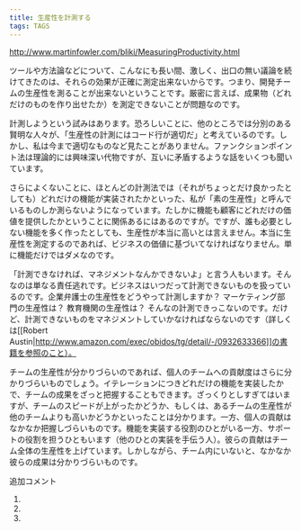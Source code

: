 ```yaml
---
title: 生産性を計測する
tags: TAGS
---
```


http://www.martinfowler.com/bliki/MeasuringProductivity.html

ツールや方法論などについて、こんなにも長い間、激しく、出口の無い議論を続けてきたのは、それらの効果が正確に測定出来ないからです。つまり、開発チームの生産性を測ることが出来ないということです。厳密に言えば、成果物（どれだけのものを作り出せたか）を測定できないことが問題なのです。

計測しようという試みはあります。恐ろしいことに、他のところでは分別のある賢明な人々が、「生産性の計測にはコード行が適切だ」と考えているのです。しかし、私は今まで適切なものなど見たことがありません。ファンクションポイント法は理論的には興味深い代物ですが、互いに矛盾するような話をいくつも聞いています。

さらによくないことに、ほとんどの計測法では（それがちょっとだけ良かったとしても）どれだけの機能が実装されたかといった、私が「素の生産性」と呼んでいるものしか測らないようになっています。たしかに機能も顧客にどれだけの価値を提供したかということに関係あるにはあるのですが。ですが、誰も必要としない機能を多く作ったとしても、生産性が本当に高いとは言えません。本当に生産性を測定するのであれば、ビジネスの価値に基づいてなければなりません。単に機能だけではダメなのです。

「計測できなければ、マネジメントなんかできないよ」と言う人もいます。そんなのは単なる責任逃れです。ビジネスはいつだって計測できないものを扱っているのです。企業弁護士の生産性をどうやって計測しますか？ マーケティング部門の生産性は？ 教育機関の生産性は？ そんなの計測できっこないのです。だけど、計測できないものをマネジメントしていかなければならないのです（詳しくは[[Robert Austin|http://www.amazon.com/exec/obidos/tg/detail/-/0932633366]]の書籍を参照のこと）。

チームの生産性が分かりづらいのであれば、個人のチームへの貢献度はさらに分かりづらいものでしょう。イテレーションにつきどれだけの機能を実装したかで、チームの成果をざっと把握することもできます。ざっくりとしすぎてはいますが、チームのスピードが上がったかどうか、もしくは、あるチームの生産性が他のチームよりも高いかどうかといったことは分かります。一方、個人の貢献はなかなか把握しづらいものです。機能を実装する役割のひとがいる一方、サポートの役割を担うひともいます（他のひとの実装を手伝う人）。彼らの貢献はチーム全体の生産性を上げています。しかしながら、チーム内にいないと、なかなか彼らの成果は分かりづらいものです。

追加コメント

1.

2.

3.
